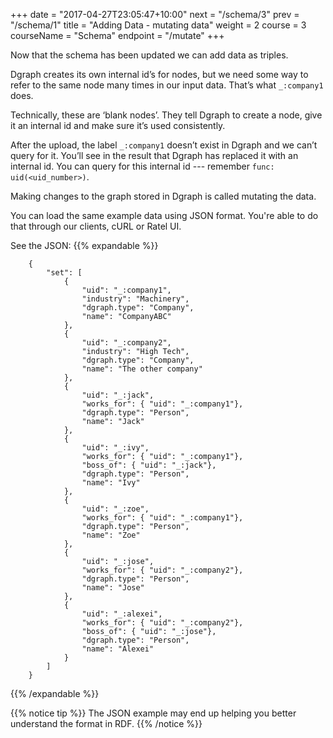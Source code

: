 +++
date = "2017-04-27T23:05:47+10:00"
next = "/schema/3"
prev = "/schema/1"
title = "Adding Data - mutating data"
weight = 2
course = 3
courseName = "Schema"
endpoint = "/mutate"
+++

Now that the schema has been updated we can add data as triples.

Dgraph creates its own internal id’s for nodes, but we need some way to refer to
the same node many times in our input data. That’s what `_:company1` does.

Technically, these are ‘blank nodes’. They tell Dgraph to create a node, give it
an internal id and make sure it’s used consistently.

After the upload, the label `_:company1` doesn’t exist in Dgraph and we can’t
query for it. You’ll see in the result that Dgraph has replaced it with an
internal id. You can query for this internal id --- remember
`func: uid(<uid_number>)`.

Making changes to the graph stored in Dgraph is called mutating the data.

You can load the same example data using JSON format. You're able to do that
through our clients, cURL or Ratel UI.

See the JSON: {{% expandable %}}

```
    {
        "set": [
            {
                "uid": "_:company1",
                "industry": "Machinery",
                "dgraph.type": "Company",
                "name": "CompanyABC"
            },
            {
                "uid": "_:company2",
                "industry": "High Tech",
                "dgraph.type": "Company",
                "name": "The other company"
            },
            {
                "uid": "_:jack",
                "works_for": { "uid": "_:company1"},
                "dgraph.type": "Person",
                "name": "Jack"
            },
            {
                "uid": "_:ivy",
                "works_for": { "uid": "_:company1"},
                "boss_of": { "uid": "_:jack"},
                "dgraph.type": "Person",
                "name": "Ivy"
            },
            {
                "uid": "_:zoe",
                "works_for": { "uid": "_:company1"},
                "dgraph.type": "Person",
                "name": "Zoe"
            },
            {
                "uid": "_:jose",
                "works_for": { "uid": "_:company2"},
                "dgraph.type": "Person",
                "name": "Jose"
            },
            {
                "uid": "_:alexei",
                "works_for": { "uid": "_:company2"},
                "boss_of": { "uid": "_:jose"},
                "dgraph.type": "Person",
                "name": "Alexei"
            }
        ]
    }
```

{{% /expandable %}}

{{% notice tip %}} The JSON example may end up helping you better understand the
format in RDF. {{% /notice %}}
